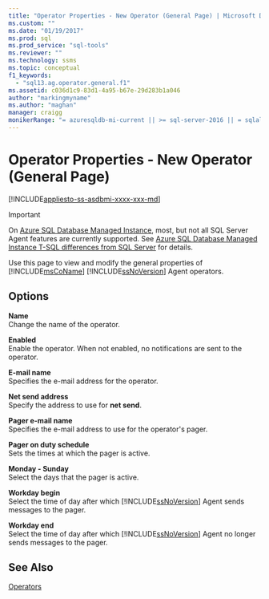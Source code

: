```yaml
---
title: "Operator Properties - New Operator (General Page) | Microsoft Docs"
ms.custom: ""
ms.date: "01/19/2017"
ms.prod: sql
ms.prod_service: "sql-tools"
ms.reviewer: ""
ms.technology: ssms
ms.topic: conceptual
f1_keywords: 
  - "sql13.ag.operator.general.f1"
ms.assetid: c036d1c9-83d1-4a95-b67e-29d283b1a046
author: "markingmyname"
ms.author: "maghan"
manager: craigg
monikerRange: "= azuresqldb-mi-current || >= sql-server-2016 || = sqlallproducts-allversions"
---
```

# Operator Properties - New Operator (General Page)
[!INCLUDE[appliesto-ss-asdbmi-xxxx-xxx-md](../../includes/appliesto-ss-asdbmi-xxxx-xxx-md.md)]

> [!IMPORTANT]  
> On [Azure SQL Database Managed Instance](https://docs.microsoft.com/azure/sql-database/sql-database-managed-instance), most, but not all SQL Server Agent features are currently supported. See [Azure SQL Database Managed Instance T-SQL differences from SQL Server](https://docs.microsoft.com/azure/sql-database/sql-database-managed-instance-transact-sql-information#sql-server-agent) for details.

Use this page to view and modify the general properties of [!INCLUDE[msCoName](../../includes/msconame_md.md)] [!INCLUDE[ssNoVersion](../../includes/ssnoversion-md.md)] Agent operators.  
  
## Options  
**Name**  
Change the name of the operator.  
  
**Enabled**  
Enable the operator. When not enabled, no notifications are sent to the operator.  
  
**E-mail name**  
Specifies the e-mail address for the operator.  
  
**Net send address**  
Specify the address to use for **net send**.  
  
**Pager e-mail name**  
Specifies the e-mail address to use for the operator's pager.  
  
**Pager on duty schedule**  
Sets the times at which the pager is active.  
  
**Monday - Sunday**  
Select the days that the pager is active.  
  
**Workday begin**  
Select the time of day after which [!INCLUDE[ssNoVersion](../../includes/ssnoversion-md.md)] Agent sends messages to the pager.  
  
**Workday end**  
Select the time of day after which [!INCLUDE[ssNoVersion](../../includes/ssnoversion-md.md)] Agent no longer sends messages to the pager.  
  
## See Also  
[Operators](../../ssms/agent/operators.md)  
  
